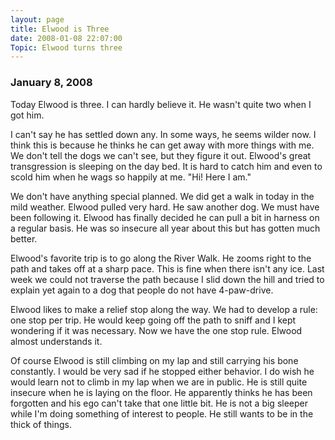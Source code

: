 ```yaml
---
layout: page
title: Elwood is Three
date: 2008-01-08 22:07:00
Topic: Elwood turns three
---
```


### January 8, 2008 ###

Today Elwood is three. I can hardly believe it. He wasn't quite two
when I got him.

I can't say he has settled down any. In some ways, he seems wilder
now. I think this is because he thinks he can get away with more
things with me. We don't tell the dogs we can't see, but they figure
it out. Elwood's great transgression is sleeping on the day bed. It is
hard to catch him and even to scold him when he wags so happily at me.
"Hi! Here I am."

We don't have anything special planned. We did get a walk in today in
the mild weather. Elwood pulled very hard. He saw another dog. We must
have been following it. Elwood has finally decided he can pull a bit
in harness on a regular basis. He was so insecure all year about this
but has gotten much better.

Elwood's favorite trip is to go along the River Walk. He zooms right
to the path and takes off at a sharp pace. This is fine when there
isn't any ice. Last week we could not traverse the path because I slid
down the hill and tried to explain yet again to a dog that people do
not have 4-paw-drive.

Elwood likes to make a relief stop along the way. We had to develop a
rule: one stop per trip. He would keep going off the path to sniff and
I kept wondering if it was necessary. Now we have the one stop rule.
Elwood almost understands it.

Of course Elwood is still climbing on my lap and still carrying his
bone constantly. I would be very sad if he stopped either behavior. I
do wish he would learn not to climb in my lap when we are in public.
He is still quite insecure when he is laying on the floor. He
apparently thinks he has been forgotten and his ego can't take that
one little bit. He is not a big sleeper while I'm doing something of
interest to people. He still wants to be in the thick of things.

